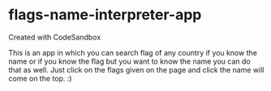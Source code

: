 # flags-name-interpreter-app
Created with CodeSandbox

This is an app in which you can search flag of any country if you know the name or if you know the flag but you want to know the name you can do that as well. Just click on the flags given on the page and click the name will come on the top.
:)
